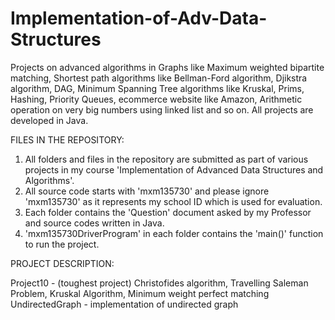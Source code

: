 # Implementation-of-Adv-Data-Structures
Projects on advanced algorithms in Graphs like Maximum weighted bipartite matching, Shortest path algorithms like Bellman-Ford algorithm, Djikstra algorithm, DAG, Minimum Spanning Tree algorithms like Kruskal, Prims, Hashing, Priority Queues, ecommerce website like Amazon,  Arithmetic operation on very big numbers using linked list and so on. 
All projects are developed in Java.

FILES IN THE REPOSITORY:

1) All folders and files in the repository are submitted as part of various projects in my course 'Implementation of Advanced Data Structures and Algorithms'.
2) All source code starts with 'mxm135730<fileName>' and please ignore 'mxm135730' as it represents my school ID which is used for evaluation.
3) Each folder contains the 'Question' document asked by my Professor and source codes written in Java.
4) 'mxm135730DriverProgram' in each folder contains the 'main()' function to run the project.

PROJECT DESCRIPTION:

Project10 - (toughest project) Christofides algorithm, Travelling Saleman Problem, Kruskal Algorithm, Minimum weight perfect matching
UndirectedGraph - implementation of undirected graph

